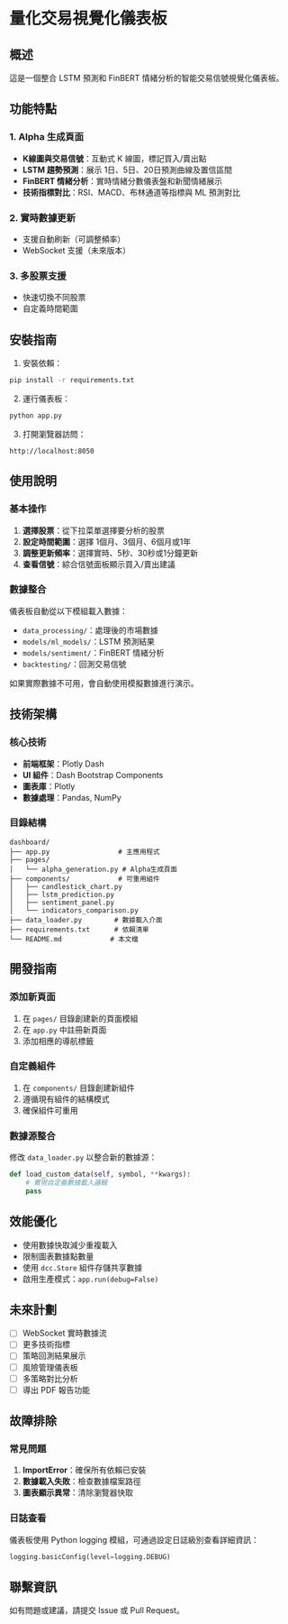 # 量化交易視覺化儀表板

## 概述

這是一個整合 LSTM 預測和 FinBERT 情緒分析的智能交易信號視覺化儀表板。

## 功能特點

### 1. Alpha 生成頁面
- **K線圖與交易信號**：互動式 K 線圖，標記買入/賣出點
- **LSTM 趨勢預測**：展示 1日、5日、20日預測曲線及置信區間
- **FinBERT 情緒分析**：實時情緒分數儀表盤和新聞情緒展示
- **技術指標對比**：RSI、MACD、布林通道等指標與 ML 預測對比

### 2. 實時數據更新
- 支援自動刷新（可調整頻率）
- WebSocket 支援（未來版本）

### 3. 多股票支援
- 快速切換不同股票
- 自定義時間範圍

## 安裝指南

1. 安裝依賴：
```bash
pip install -r requirements.txt
```

2. 運行儀表板：
```bash
python app.py
```

3. 打開瀏覽器訪問：
```
http://localhost:8050
```

## 使用說明

### 基本操作
1. **選擇股票**：從下拉菜單選擇要分析的股票
2. **設定時間範圍**：選擇 1個月、3個月、6個月或1年
3. **調整更新頻率**：選擇實時、5秒、30秒或1分鐘更新
4. **查看信號**：綜合信號面板顯示買入/賣出建議

### 數據整合

儀表板自動從以下模組載入數據：
- `data_processing/`：處理後的市場數據
- `models/ml_models/`：LSTM 預測結果
- `models/sentiment/`：FinBERT 情緒分析
- `backtesting/`：回測交易信號

如果實際數據不可用，會自動使用模擬數據進行演示。

## 技術架構

### 核心技術
- **前端框架**：Plotly Dash
- **UI 組件**：Dash Bootstrap Components
- **圖表庫**：Plotly
- **數據處理**：Pandas, NumPy

### 目錄結構
```
dashboard/
├── app.py                 # 主應用程式
├── pages/
│   └── alpha_generation.py # Alpha生成頁面
├── components/            # 可重用組件
│   ├── candlestick_chart.py
│   ├── lstm_prediction.py
│   ├── sentiment_panel.py
│   └── indicators_comparison.py
├── data_loader.py        # 數據載入介面
├── requirements.txt      # 依賴清單
└── README.md            # 本文檔
```

## 開發指南

### 添加新頁面
1. 在 `pages/` 目錄創建新的頁面模組
2. 在 `app.py` 中註冊新頁面
3. 添加相應的導航標籤

### 自定義組件
1. 在 `components/` 目錄創建新組件
2. 遵循現有組件的結構模式
3. 確保組件可重用

### 數據源整合
修改 `data_loader.py` 以整合新的數據源：
```python
def load_custom_data(self, symbol, **kwargs):
    # 實現自定義數據載入邏輯
    pass
```

## 效能優化

- 使用數據快取減少重複載入
- 限制圖表數據點數量
- 使用 `dcc.Store` 組件存儲共享數據
- 啟用生產模式：`app.run(debug=False)`

## 未來計劃

- [ ] WebSocket 實時數據流
- [ ] 更多技術指標
- [ ] 策略回測結果展示
- [ ] 風險管理儀表板
- [ ] 多策略對比分析
- [ ] 導出 PDF 報告功能

## 故障排除

### 常見問題

1. **ImportError**：確保所有依賴已安裝
2. **數據載入失敗**：檢查數據檔案路徑
3. **圖表顯示異常**：清除瀏覽器快取

### 日誌查看
儀表板使用 Python logging 模組，可通過設定日誌級別查看詳細資訊：
```python
logging.basicConfig(level=logging.DEBUG)
```

## 聯繫資訊

如有問題或建議，請提交 Issue 或 Pull Request。